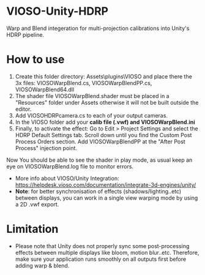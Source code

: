 # VIOSO-Unity-HDRP
Warp and Blend integeration for multi-projection calibrations into Unity's HDRP pipeline.

# How to use

1. Create this folder directory: Assets\plugins\VIOSO and place there the 3x files: VIOSOWarpBlend.cs, VIOSOWarpBlendPP.cs, VIOSOWarpBlend64.dll
2. The shader file VIOSOWarpBlend.shader must be placed in a "Resources" folder under Assets otherwise it will not be built outside the editor.
3. Add VIOSOHDRPcamera.cs to each of your output cameras.
4. In the VIOSO folder add your **calib file (.vwf) and VIOSOWarpBlend.ini**
5. Finally, to activate the effect: 
Go to Edit > Project Settings and select the HDRP Default Settings tab.
Scroll down until you find the Custom Post Process Orders section. Add VIOSOWarpBlendPP at the "After Post Process" injection point.

Now You should be able to see the shader in play mode, as usual keep an eye on VIOSOWarpBlend.log file to monitor errors.
- More info about VIOSO/Unity Integration: https://helpdesk.vioso.com/documentation/integrate-3d-engines/unity/
- **Note**: for better synchronisation of effects (shadows/lighting..etc) between displays, you can work in a single view warping mode by using a 2D .vwf export.

# Limitation
- Please note that Unity does not properly sync some post-processing effects between multiple displays like bloom, motion blur..etc. Therefore, make sure your application runs smoothly on all outputs first before adding warp & blend.
